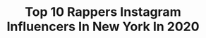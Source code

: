 ---
title: Top 10 Rappers Instagram Influencers In New York In 2020
description: >-
  Find top rappers Instagram influencers in New York in 2020. Most popular hashtags: #hiphop #music #rap #rapper.
platform: Instagram
profiles:
  - username: "cactus.kish"
    fullname: >-
      Kish
    location: "United States"
    followers: 7090
    engagement: 2683
    commentsToLikes: 0.052341
    id: ck8wgke8xhixj0j78rbuudmwv
    verified: false
    hashtags: "#xyzbca, #concertphotography, #asapmob, #badandboujee"
  - username: "javierstarks"
    fullname: >-
      Javier Starks
    location: "United States"
    followers: 10579
    engagement: 456
    commentsToLikes: 0.033174
    id: ck0u22qutyqiz0i19kobw1n81
    verified: false
    hashtags: "#pandemic, #covid19, #jeffbezos, #soulful"
  - username: "lilmac_gs9"
    fullname: >-
      🏚️THE GHETTO CHILD🏚️
    location: "United States"
    followers: 19094
    engagement: 327
    commentsToLikes: 0.072608
    id: ck6tmss328gp70j71xfj7n3xy
    verified: false
    hashtags: "#pain, #restinpeace, #nyc, #photography"
  - username: "chasebenji__"
    fullname: >-
      Chase BenJi
    location: "United States"
    followers: 143393
    engagement: 307
    commentsToLikes: 0.038805
    id: ck14iy7ruhpkx0i19mo98cc5h
    verified: false
    hashtags: "#valentinesday"
  - username: "bigtwinsqb"
    fullname: >-
      Jamal Abdulraheem Big Twins
    location: "United States"
    followers: 34999
    engagement: 410
    commentsToLikes: 0.089597
    id: ck55lh4ne1ju50i11v4i9fxlt
    verified: false
    hashtags: "#chinkyqb, #im3, #ralphlauren, #shade45"
  - username: "migs718"
    fullname: >-
      Migs718
    location: "United States"
    followers: 8207
    engagement: 735
    commentsToLikes: 0.160280
    id: ck8syrtw4lrgv0j78vd82hrs1
    verified: false
    hashtags: "#artist, #paris, #chicago, #statenisland"
  - username: "iamrapaport"
    fullname: >-
      I AM RAPAPORT: STEREO PODCAST
    location: "United States"
    followers: 172010
    engagement: 70
    commentsToLikes: 0.038081
    id: ck0u18z2sw3qp0i19rdp0olx0
    verified: true
    hashtags: ""
  - username: "mixedbyrican"
    fullname: >-
      🏚MiXEDBYRiCAN🔊🇵🇷
    location: "United States"
    followers: 27879
    engagement: 397
    commentsToLikes: 0.112278
    id: ck6tj6d8d23hi0j71d55v4kqv
    verified: false
    hashtags: "#mixedbyrican, #recordingstudio, #brrrrrrrrr, #bars"
  - username: "mrmisterharris"
    fullname: >-
      Mister Harris
    location: "United States"
    followers: 2438
    engagement: 515
    commentsToLikes: 0.389618
    id: ck1389lmyf6250i19owkv1yar
    verified: false
    hashtags: "#upandcomingartists, #singerlife, #newmusicalert, #rapsongs"
  - username: "iamcardib.bii"
    fullname: >-
      Cardi B
    location: "United States"
    followers: 105825
    engagement: 238
    commentsToLikes: 0.016658
    id: ck5hhwnmiag0y0i11nrsy01hf
    verified: false
    hashtags: "#cardiandoffet, #money, #spicy, #iamcardib"
---